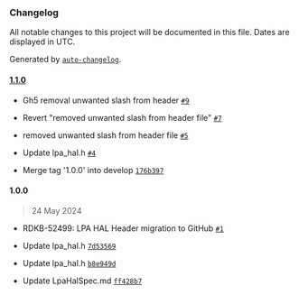 ### Changelog



All notable changes to this project will be documented in this file. Dates are displayed in UTC.



Generated by [`auto-changelog`](https://github.com/CookPete/auto-changelog).



#### [1.1.0](https://github.com/rdkcentral/rdkb-halif-lpa/compare/1.0.0...1.1.0)



- Gh5 removal unwanted slash from header [`#9`](https://github.com/rdkcentral/rdkb-halif-lpa/pull/9)

- Revert "removed unwanted slash from header file" [`#7`](https://github.com/rdkcentral/rdkb-halif-lpa/pull/7)

- removed unwanted slash from header file [`#5`](https://github.com/rdkcentral/rdkb-halif-lpa/pull/5)

- Update lpa_hal.h [`#4`](https://github.com/rdkcentral/rdkb-halif-lpa/pull/4)

- Merge tag '1.0.0' into develop [`176b397`](https://github.com/rdkcentral/rdkb-halif-lpa/commit/176b39778b4a204d6e0e344656d431930e151be2)



#### 1.0.0



> 24 May 2024



- RDKB-52499: LPA HAL Header migration to GitHub [`#1`](https://github.com/rdkcentral/rdkb-halif-lpa/pull/1)

- Update lpa_hal.h [`7d53569`](https://github.com/rdkcentral/rdkb-halif-lpa/commit/7d53569fdb674533c7e9bbfc35cf526d73f04174)

- Update lpa_hal.h [`b8e949d`](https://github.com/rdkcentral/rdkb-halif-lpa/commit/b8e949df085ebd144367940a7fac2c89e71f8058)

- Update LpaHalSpec.md [`ff428b7`](https://github.com/rdkcentral/rdkb-halif-lpa/commit/ff428b7cbee257d30c146fb681bc19a291153ca6)
